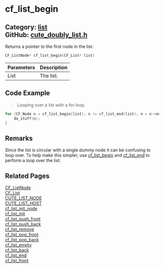 [](../header.md ':include')

# cf_list_begin

Category: [list](https://github.com/RandyGaul/cute_framework/blob/master/docs/api_reference?id=list)  
GitHub: [cute_doubly_list.h](https://github.com/RandyGaul/cute_framework/blob/master/include/cute_doubly_list.h)  
---

Returns a pointer to the first node in the list.

```cpp
CF_ListNode* cf_list_begin(CF_List* list)
```

Parameters | Description
--- | ---
List | The list.

## Code Example

> Looping over a list with a for loop.

```cpp
for (CF_Node n = cf_list_begin(list); n != cf_list_end(list); n = n->next) {
    do_stuff(n);
}
```

## Remarks

Since the list is circular with a single dummy node it can be confusing to loop over. To help make this simpler, use
[cf_list_begin](https://github.com/RandyGaul/cute_framework/blob/master/docs/list/cf_list_begin.md) and [cf_list_end](https://github.com/RandyGaul/cute_framework/blob/master/docs/list/cf_list_end.md) to perform a loop over the list.

## Related Pages

[CF_ListNode](https://github.com/RandyGaul/cute_framework/blob/master/docs/list/cf_listnode.md)  
[CF_List](https://github.com/RandyGaul/cute_framework/blob/master/docs/list/cf_list.md)  
[CUTE_LIST_NODE](https://github.com/RandyGaul/cute_framework/blob/master/docs/list/cute_list_node.md)  
[CUTE_LIST_HOST](https://github.com/RandyGaul/cute_framework/blob/master/docs/list/cute_list_host.md)  
[cf_list_init_node](https://github.com/RandyGaul/cute_framework/blob/master/docs/list/cf_list_init_node.md)  
[cf_list_init](https://github.com/RandyGaul/cute_framework/blob/master/docs/list/cf_list_init.md)  
[cf_list_push_front](https://github.com/RandyGaul/cute_framework/blob/master/docs/list/cf_list_push_front.md)  
[cf_list_push_back](https://github.com/RandyGaul/cute_framework/blob/master/docs/list/cf_list_push_back.md)  
[cf_list_remove](https://github.com/RandyGaul/cute_framework/blob/master/docs/list/cf_list_remove.md)  
[cf_list_pop_front](https://github.com/RandyGaul/cute_framework/blob/master/docs/list/cf_list_pop_front.md)  
[cf_list_pop_back](https://github.com/RandyGaul/cute_framework/blob/master/docs/list/cf_list_pop_back.md)  
[cf_list_empty](https://github.com/RandyGaul/cute_framework/blob/master/docs/list/cf_list_empty.md)  
[cf_list_back](https://github.com/RandyGaul/cute_framework/blob/master/docs/list/cf_list_back.md)  
[cf_list_end](https://github.com/RandyGaul/cute_framework/blob/master/docs/list/cf_list_end.md)  
[cf_list_front](https://github.com/RandyGaul/cute_framework/blob/master/docs/list/cf_list_front.md)  
